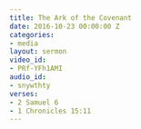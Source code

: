 ```yaml
---
title: The Ark of the Covenant
date: 2016-10-23 00:00:00 Z
categories:
- media
layout: sermon
video_id:
- PRf-YFh1AMI
audio_id:
- snywthty
verses:
- 2 Samuel 6
- 1 Chronicles 15:11
---
```


